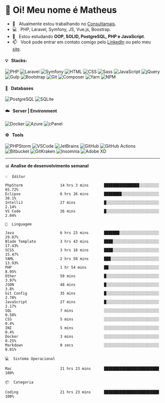 # 👋 Oi! Meu nome é Matheus

- 🔭 &nbsp; Atualmente estou trabalhando no [Consultamais](https://consultamais.com.br/).
- 💻 &nbsp; PHP, Laravel, Symfony, JS, Vue.js, Boostrap.
- 🌱 &nbsp; Estou estudando **OOP, SOLID, PostgreSQL, PHP e JavaScript**.
- 📫 &nbsp; Você pode entrar em contato comigo pelo [LinkedIn](https://www.linkedin.com/in/matheuscamargoxavier/) ou pelo meu [site](https://matheuscamargo.co).

#### 💡 &nbsp; Stacks:
![PHP](https://img.shields.io/badge/-PHP-777BB4?&logo=php&logoColor=FFFFFF)
![Laravel](https://img.shields.io/badge/-Laravel-FF2D20?&logo=laravel&logoColor=FFFFFF)
![Symfony](https://img.shields.io/badge/-Symfony-000000?&logo=symfony&logoColor=FFFFFF)
![HTML](https://img.shields.io/badge/-HTML-E34F26?&logo=html5&logoColor=FFFFFF)
![CSS](https://img.shields.io/badge/-CSS-1572B6?&logo=css3&logoColor=FFFFFF)
![Sass](https://img.shields.io/badge/-Sass-CC6699?&logo=sass&logoColor=FFFFFF)
![JavaScript](https://img.shields.io/badge/-JavaScript-F7DF1E?&logo=javascript&logoColor=FFFFFF)
![jQuery](https://img.shields.io/badge/-jQuery-0769AD?&logo=jquery&logoColor=FFFFFF)
![Gulp](https://img.shields.io/badge/-Gulp-CF4647?&logo=gulp&logoColor=FFFFFF)
![Bootstrap](https://img.shields.io/badge/-Bootstrap-7952B3?&logo=bootstrap&logoColor=FFFFFF)
![Git](https://img.shields.io/badge/-Git-F05032?&logo=git&logoColor=FFFFFF)
![Composer](https://img.shields.io/badge/-Composer-885630?&logo=composer&logoColor=FFFFFF)
![Yarn](https://img.shields.io/badge/-Yarn-2C8EBB?&logo=yarn&logoColor=FFFFFF)
![NPM](https://img.shields.io/badge/-npm-CB3837?&logo=npm&logoColor=FFFFFF)

#### 💾 &nbsp; Databases
![PostgreSQL](https://img.shields.io/badge/-PostgreSQL-336791?&logo=PostgreSQL&logoColor=FFFFFF)
![SQLite](https://img.shields.io/badge/-SQLite-003B57?&logo=SQLite&logoColor=FFFFFF)

#### ☁️ &nbsp; Server | Environment
![Docker](https://img.shields.io/badge/-Docker-2496ED?&logo=docker&logoColor=FFFFFF)
![Azure](https://img.shields.io/badge/-Azure-0089D6?&logo=microsoft%20azure&logoColor=FFFFFF)
![cPanel](https://img.shields.io/badge/-cPanel-FF6C2C?&logo=cpanel&logoColor=FFFFFF)

#### ⚙️ &nbsp; Tools
![PHPStorm](https://img.shields.io/badge/-PHPStorm-000000?&logo=PHPStorm&logoColor=FFFFFF)
![VSCode](https://img.shields.io/badge/-VSCode-007ACC?&logo=Visual%20Studio%20Code&logoColor=FFFFFF) 
![JetBrains](https://img.shields.io/badge/-JetBrains-000000?&logo=jetbrains&logoColor=FFFFFF) 
![GitHub](https://img.shields.io/badge/-GitHub-181717?&logo=github&logoColor=FFFFFF) 
![GitHub Actions](https://img.shields.io/badge/-GitHub%20Actions-181717?&logo=GitHub%20Actions&logoColor=FFFFFF) 
![Bitbucket](https://img.shields.io/badge/-Bitbucket-0052CC?&logo=bitbucket&logoColor=FFFFFF)
![GitKraken](https://img.shields.io/badge/-GitKraken-179287?&logo=GitKraken&logoColor=FFFFFF)
![Insomnia](https://img.shields.io/badge/-Insomnia-5849BE?&logo=Insomnia&logoColor=FFFFFF)
![Adobe XD](https://img.shields.io/badge/-Adobe%20XD-FF61F6?&logo=adobe%20xd&logoColor=FFFFFF) 
_______

📊  **Analise de desenvolvimento semanal**
```text
💡  Editor

PhpStorm                 14 hrs 3 mins       ████████████████░░░░░░░░░     65.72%
Eclipse                  6 hrs 26 mins       ████████░░░░░░░░░░░░░░░░░      30.1%
IntelliJ                 27 mins             █░░░░░░░░░░░░░░░░░░░░░░░░      2.14%
VS Code                  26 mins             █░░░░░░░░░░░░░░░░░░░░░░░░      2.04%
```
```text
💬  Linguagem

Java                     6 hrs 23 mins       ███████░░░░░░░░░░░░░░░░░░     29.87%
Blade Template           3 hrs 43 mins       ████░░░░░░░░░░░░░░░░░░░░░     17.43%
SCSS                     3 hrs 18 mins       ████░░░░░░░░░░░░░░░░░░░░░     15.47%
YAML                     2 hrs 58 mins       ███░░░░░░░░░░░░░░░░░░░░░░     13.93%
PHP                      1 hr 54 mins        ██░░░░░░░░░░░░░░░░░░░░░░░      8.95%
Other                    50 mins             █░░░░░░░░░░░░░░░░░░░░░░░░      3.97%
JSON                     48 mins             █░░░░░░░░░░░░░░░░░░░░░░░░       3.8%
Git Config               35 mins             █░░░░░░░░░░░░░░░░░░░░░░░░      2.78%
JavaScript               27 mins             █░░░░░░░░░░░░░░░░░░░░░░░░      2.17%
SQL                      7 mins              ░░░░░░░░░░░░░░░░░░░░░░░░░      0.58%
CSS                      5 mins              ░░░░░░░░░░░░░░░░░░░░░░░░░       0.4%
INI                      5 mins              ░░░░░░░░░░░░░░░░░░░░░░░░░       0.4%
Docker                   3 mins              ░░░░░░░░░░░░░░░░░░░░░░░░░      0.25%
Markdown                 0 secs              ░░░░░░░░░░░░░░░░░░░░░░░░░      0.01%
```
```text
💻  Sistema Operacional

Mac                      21 hrs 23 mins      █████████████████████████       100%
```
```text
📦  Categoria

Coding                   21 hrs 23 mins      █████████████████████████       100%
```
